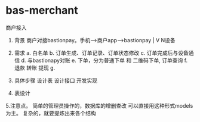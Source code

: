# bas-merchant
商户接入


1. 背景
   商户对接bastionpay。手机-->商户app-->bastionpay
                             |
                             V
                            N设备

2. 需求
   a. 白名单
   b. 订单生成、订单记录、订单状态修改
   c. 订单完成后与设备通信
   d. 与bastionapy对账
   e. 下单，分为普通下单 和 二维码下单, 订单查询
   f. 退款 转账 提现
   g.

3. 具体步骤
  设计表
  设计接口
  开发实现

4. 表设计


5.注意点。
  简单的管理员操作的，数据库的增删查改 可以直接用这种形式models为主。
  复杂的，就要提炼出来各个结构

